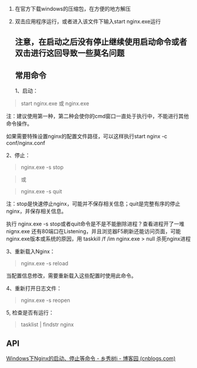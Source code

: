 1. 在官方下载windows的压缩包，在方便的地方解压
2. 双击应用程序运行，或者进入该文件下输入start nginx.exe运行

   ## 注意，在启动之后没有停止继续使用启动命令或者双击进行这回导致一些莫名问题

   ## 常用命令

   1、启动：

> start nginx.exe
> 或
> nginx.exe

注：建议使用第一种，第二种会使你的cmd窗口一直处于执行中，不能进行其他命令操作。

如果需要特殊设置nginx的配置文件路径，可以这样执行start nginx -c conf/nginx.conf

2、停止：

> nginx.exe -s stop

> 或

> nginx.exe -s quit

注：stop是快速停止nginx，可能并不保存相关信息；quit是完整有序的停止nginx，并保存相关信息。

执行 nginx.exe -s stop或者quit命令是不是不能删除进程？查看进程开了一堆nignx.exe
还有80端口在Listening，并且浏览器F5刷新还能访问页面，可能nginx.exe版本或系统的原因，用
taskkill /f /im nginx.exe > null 杀死nginx进程

3、重新载入Nginx：

> nginx.exe -s reload

当配置信息修改，需要重新载入这些配置时使用此命令。

4、重新打开日志文件：

> nginx.exe -s reopen

5, 检查是否有运行：

> tasklist | findstr nginx

## API

[Windows下Nginx的启动、停止等命令 - 乡秀树i - 博客园 (cnblogs.com)](https://www.cnblogs.com/xiangxiushu/p/15523063.html#:~:text=Windows%E4%B8%8BNg)
